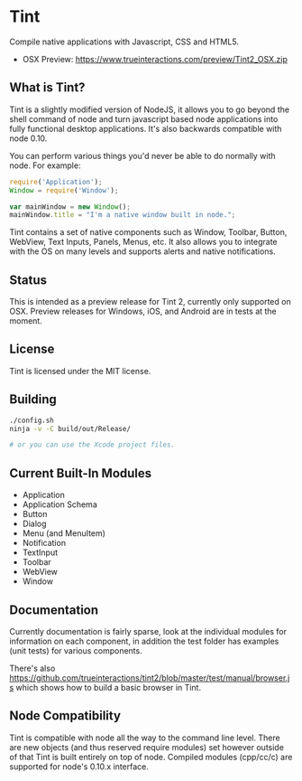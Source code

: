 <h1>Tint</h1>

Compile native applications with Javascript, CSS and HTML5.

* OSX Preview: https://www.trueinteractions.com/preview/Tint2_OSX.zip

<h2>What is Tint?</h2>

Tint is a slightly modified version of NodeJS, it allows you to go beyond the shell command of node and turn javascript based node applications into fully functional desktop applications. It's also backwards compatible with node 0.10.

You can perform various things you'd never be able to do normally with node. For example:


```javascript
require('Application');
Window = require('Window');

var mainWindow = new Window();
mainWindow.title = "I'm a native window built in node.";
```

Tint contains a set of native components such as Window, Toolbar, Button, WebView, Text Inputs, Panels, Menus, etc. It also allows you to integrate with the OS on many levels and supports alerts and native notifications. 

<h2>Status</h2>
This is intended as a preview release for Tint 2, currently only supported on OSX.  Preview releases for Windows, iOS, and Android are in tests at the moment.

<h2>License</h2>
Tint is licensed under the MIT license.

<h2>Building</h2>

```bash
./config.sh
ninja -v -C build/out/Release/

# or you can use the Xcode project files.
```

<h2>Current Built-In Modules</h2>

* Application
* Application Schema
* Button
* Dialog
* Menu (and MenuItem)
* Notification
* TextInput
* Toolbar
* WebView
* Window

<h2>Documentation</h2>
Currently documentation is fairly sparse, look at the individual modules for information on each component, in addition the test folder has examples (unit tests) for various components.  

There's also https://github.com/trueinteractions/tint2/blob/master/test/manual/browser.js which shows how to build a basic browser in Tint.

<h2>Node Compatibility</h2>
Tint is compatible with node all the way to the command line level.  There are new objects (and thus reserved require modules) set however outside of that Tint is built entirely on top of node.  Compiled modules (cpp/cc/c) are supported for node's 0.10.x interface.


